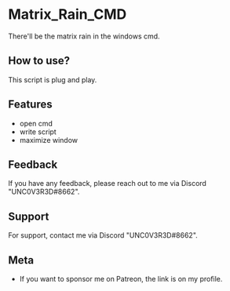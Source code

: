 
# Matrix_Rain_CMD
There'll be the matrix rain in the windows cmd.

## How to use?

This script is plug and play.


## Features

- open cmd
- write script
- maximize window


## Feedback

If you have any feedback, please reach out to me via Discord "UNC0V3R3D#8662".






## Support

For support, contact me via  Discord "UNC0V3R3D#8662".


## Meta


- If you want to sponsor me on Patreon, the link is on my profile.



